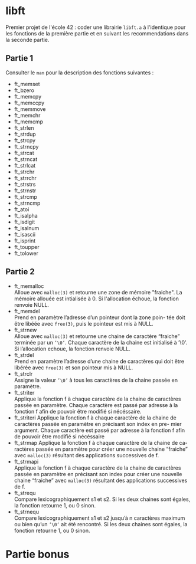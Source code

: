 # libft
Premier projet de l'école 42 : coder une librairie `libft.a` à l'identique pour les fonctions de la première partie et en suivant les recommendations dans la seconde partie.
## Partie 1  
Consulter le `man` pour la description des fonctions suivantes :
* ft_memset
* ft_bzero  
* ft_memcpy
* ft_memccpy
* ft_memmove
* ft_memchr 
* ft_memcmp
* ft_strlen
* ft_strdup
* ft_strcpy
* ft_strncpy
* ft_strcat
* ft_strncat
* ft_strlcat
* ft_strchr
* ft_strrchr
* ft_strstrs
* ft_strnstr
* ft_strcmp
* ft_strncmp
* ft_atoi
* ft_isalpha
* ft_isdigit
* ft_isalnum
* ft_isascii
* ft_isprint
* ft_toupper
* ft_tolower


## Partie 2
* ft_memalloc  
   Alloue avec `malloc(3)` et retourne une zone de mémoire "fraiche". La mémoire allouée est intialisée à 0. Si l'allocation échoue, la fonction renvoie NULL.
* ft_memdel  
   Prend en paramètre l’adresse d’un pointeur dont la zone poin- tée doit être libéée avec `free(3)`, puis le pointeur est mis à NULL.
* ft_strnew  
   Alloue avec `malloc(3)` et retourne une chaine de caractère “fraiche” terminée par un `’\0’`. Chaque caractère de la chaine est initialisé à ’\0’. Si l’allocation echoue, la fonction renvoie NULL.
* ft_strdel  
   Prend en paramètre l’adresse d’une chaine de caractères qui doit être libérée avec `free(3)` et son pointeur mis à NULL.
* ft_strclr  
   Assigne la valeur `’\0’` à tous les caractères de la chaine passée en paramètre.
* ft_striter  
   Applique la fonction f à chaque caractère de la chaine de caractères passée en paramètre. Chaque caractère est passé par adresse à la fonction f afin de pouvoir être modifié si nécéssaire.
* ft_striteri
   Applique la fonction f à chaque caractère de la chaine de caractères passée en paramètre en précisant son index en pre- mier argument. Chaque caractère est passé par adresse à la fonction f afin de pouvoir être modifié si nécéssaire 
* ft_strmap
   Applique la fonction f à chaque caractère de la chaine de ca- ractères passée en paramètre pour créer une nouvelle chaine “fraiche” avec `malloc(3)` résultant des applications successives de f.
* ft_strmapi  
   Applique la fonction f à chaque caractère de la chaine de caractères passée en paramètre en précisant son index pour créer une nouvelle chaine “fraiche” avec `malloc(3)` résultant des applications successives de f.
* ft_strequ  
   Compare lexicographiquement s1 et s2. Si les deux chaines sont égales, la fonction retourne 1, ou 0 sinon.
* ft_strnequ  
   Compare lexicographiquement s1 et s2 jusqu’à n caractères maximum ou bien qu’un `’\0’` ait été rencontré. Si les deux chaines sont égales, la fonction retourne 1, ou 0 sinon.


# Partie bonus
